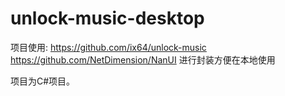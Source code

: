 # unlock-music-desktop
项目使用:
https://github.com/ix64/unlock-music
https://github.com/NetDimension/NanUI
进行封装方便在本地使用

项目为C#项目。
